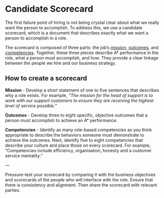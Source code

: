 # Candidate Scorecard

The first failure point of hiring is not being crystal clear about what we really want the person to accomplish. To address this, we use a candidate scorecard, which is a document that describes exactly what we want a person to accomplish in a role. 

The scorecard is composed of three parts: the job’s [mission](#mission), [outcomes](#outcome), and [competencies](#competencies). Together, these three pieces describe A* performance in the role, what a person must accomplish, and how. They provide a clear linkage between the people we hire and our business strategy. 

## How to create a scorecard

**Mission** - Develop a short statement of one to five sentences that describes why a role exists. For example, _“The mission for the head of support is to work with our support customers to ensure they are receiving the highest level of service possible.”_

**Outcomes** - Develop three to eight specific, objective outcomes that a person must accomplish to achieve an A* performance.

**Competencies** - Identify as many role-based competencies as you think appropriate to describe the behaviors someone must demonstrate to achieve the outcomes. Next, identify five to eight competencies that describe your culture and place those on every scorecard. For example, “Competencies include efficiency, organisation, honesty and a customer service mentality.”

—   

Pressure-test your scorecard by comparing it with the business objectives and scorecards of the people who will interface with the role. Ensure that there is consistency and alignment. Then share the scorecard with relevant parties.